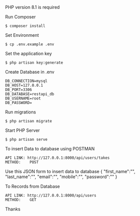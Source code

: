 PHP version 8.1 is required

Run Composer 

    $ composer install

Set Environment

    $ cp .env.example .env

Set the application key

    $ php artisan key:generate

Create Database in .env

    DB_CONNECTION=mysql
    DB_HOST=127.0.0.1
    DB_PORT=3306
    DB_DATABASE=restapi_db
    DB_USERNAME=root
    DB_PASSWORD=


Run migrations

    $ php artisan migrate 

Start PHP Server

    $ php artisan serve

To insert Data to database using POSTMAN

    API LINK: http://127.0.0.1:8000/api/users/takes
    METHOD:    POST
    
 Use this JSON form to insert data to database
    {
    "first_name":"",
    "last_name":"",
    "email":"",
    "mobile":"",
    "password":""
    }

To Records from Database

    API LINK: http://127.0.0.1:8000/api/users
    METHOD:    GET

Thanks
